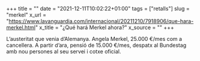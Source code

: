 +++
title = ""
date = "2021-12-11T10:02:22+01:00"
tags = ["retalls"]
slug = "merkel"
x_url = "https://www.lavanguardia.com/internacional/20211210/7918906/que-hara-merkel.html"
x_title = "¿Qué hará Merkel ahora?"
x_source = ""
+++

L’austeritat que venia d’Alemanya. Angela Merkel, 25.000 €/mes com a cancellera. A partir d’ara, pensió de 15.000 €/mes, despatx al Bundestag amb nou persones al seu servei i cotxe oficial.
